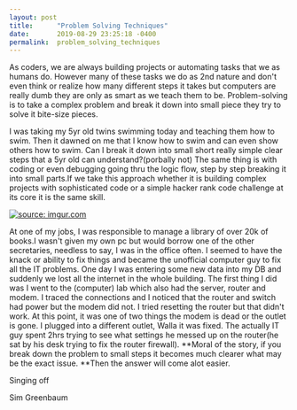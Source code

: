 ```yaml
---
layout: post
title:      "Problem Solving Techniques"
date:       2019-08-29 23:25:18 -0400
permalink:  problem_solving_techniques
---
```



   As coders, we are always building projects or automating tasks that we as humans do. However many of these tasks we do as 2nd nature and don't even think or realize how many different steps it takes but computers are really dumb they are only as smart as we teach them to be. Problem-solving is to take a complex problem and break it down into small piece they try to solve it bite-size pieces. 


I was taking my 5yr old  twins swimming today and teaching them how to swim. Then it dawned on me that I know how to swim and can even show others how to swim. Can I break it down into small short really simple clear steps that a 5yr old can understand?(porbally not)  The same thing is with coding or even debugging going thru the logic flow, step by step breaking it into small parts.If we take this approach whether it is building complex projects with sophisticated code or a simple hacker rank code challenge at its core it is the same skill.

<a href="https://imgur.com/YnzPDyz"><img src="https://i.imgur.com/YnzPDyzm.png" title="source: imgur.com" /></a>

At one of my jobs, I was responsible to manage a library of over 20k of books.I wasn't given my own pc but would borrow one of the other secretaries, needless to say, I was in the office often. I seemed to have the knack or ability to fix things and became the unofficial computer guy to fix all the IT problems. One day I was entering some new data into my DB and suddenly we lost all the internet in the whole building. The first thing I did was I went to the (computer) lab which also had the server, router and modem. I traced the connections and  I noticed that the router and switch had power but the modem did not. I tried resetting the router but that didn't work. At this point, it was one of two things the modem is dead or the outlet is gone. I plugged into a different outlet, Walla it was fixed. The actually IT guy spent 2hrs trying to see what settings he messed up on the router(he sat by his desk trying to fix the router firewall). **Moral of the story, if you break down the problem to small steps it becomes much clearer what may be the  exact issue. **Then the answer will come alot easier.  




Singing off 


Sim Greenbaum

